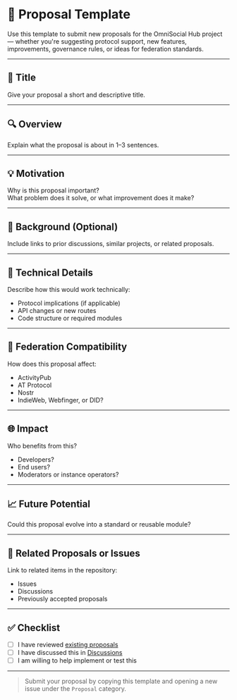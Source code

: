 # 📄 Proposal Template

Use this template to submit new proposals for the OmniSocial Hub project — whether you're suggesting protocol support, new features, improvements, governance rules, or ideas for federation standards.

---

## 📝 Title

Give your proposal a short and descriptive title.

---

## 🔍 Overview

Explain what the proposal is about in 1–3 sentences.

---

## 💡 Motivation

Why is this proposal important?  
What problem does it solve, or what improvement does it make?

---

## 🧠 Background (Optional)

Include links to prior discussions, similar projects, or related proposals.

---

## 🔧 Technical Details

Describe how this would work technically:
- Protocol implications (if applicable)
- API changes or new routes
- Code structure or required modules

---

## 🔄 Federation Compatibility

How does this proposal affect:
- ActivityPub
- AT Protocol
- Nostr
- IndieWeb, Webfinger, or DID?

---

## 🌐 Impact

Who benefits from this?
- Developers?
- End users?
- Moderators or instance operators?

---

## 📈 Future Potential

Could this proposal evolve into a standard or reusable module?

---

## 🔗 Related Proposals or Issues

Link to related items in the repository:
- Issues
- Discussions
- Previously accepted proposals

---

## ✅ Checklist

- [ ] I have reviewed [existing proposals](../proposals/)
- [ ] I have discussed this in [Discussions](https://github.com/beitmenotyou-com/omnisocial-hub/discussions)
- [ ] I am willing to help implement or test this

---

> Submit your proposal by copying this template and opening a new issue under the `Proposal` category.
